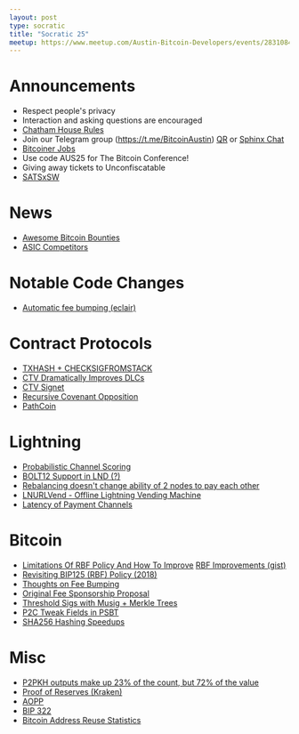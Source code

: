```yaml
---
layout: post
type: socratic
title: "Socratic 25"
meetup: https://www.meetup.com/Austin-Bitcoin-Developers/events/283108428/
---
```


# Announcements

- Respect people's privacy
- Interaction and asking questions are encouraged
- [Chatham House Rules](https://www.chathamhouse.org/about-us/chatham-house-rule)
- Join our Telegram group (https://t.me/BitcoinAustin) [QR](../assets/imgs/telegram-group.svg) or [Sphinx Chat](https://tribes.sphinx.chat/t/austintexasbitcoiners)
- [Bitcoiner Jobs](https://bitcoinerjobs.co/)
- Use code AUS25 for The Bitcoin Conference!
- Giving away tickets to Unconfiscatable
- [SATSxSW](https://satsxsw.com)

# News

- [Awesome Bitcoin Bounties](https://github.com/futurepaul/awesome-bitcoin-bounties)
- [ASIC Competitors](https://ogbtc.substack.com/p/february-2022)

# Notable Code Changes

- [Automatic fee bumping (eclair)](https://github.com/ACINQ/eclair/pull/2113)

# Contract Protocols

- [TXHASH + CHECKSIGFROMSTACK](https://lists.linuxfoundation.org/pipermail/bitcoin-dev/2022-January/019813.html)
- [CTV Dramatically Improves DLCs](https://lists.linuxfoundation.org/pipermail/bitcoin-dev/2022-January/019808.html)
- [CTV Signet](https://lists.linuxfoundation.org/pipermail/bitcoin-dev/2022-February/019925.html)
- [Recursive Covenant Opposition](https://lists.linuxfoundation.org/pipermail/bitcoin-dev/2022-February/019885.html)
- [PathCoin](https://gist.github.com/AdamISZ/b462838cbc8cc06aae0c15610502e4da)

# Lightning

- [Probabilistic Channel Scoring](https://github.com/lightningdevkit/rust-lightning/pull/1227)
- [BOLT12 Support in LND (?)](https://github.com/lightningnetwork/lnd/issues/5594#issuecomment-1042314431)
- [Rebalancing doesn't change ability of 2 nodes to pay each other](https://twitter.com/renepickhardt/status/1485999156439179273?s=20&t=z8AgVmdUBSr0iGuFRdyPbA)
- [LNURLVend - Offline Lightning Vending Machine](https://lists.linuxfoundation.org/pipermail/bitcoin-dev/2022-January/019761.html)
- [Latency of Payment Channels](https://twitter.com/renepickhardt/status/1494314742189543432?s=20&t=QqpESAiIacWaXgDD2Bsz3w)

# Bitcoin

- [Limitations Of RBF Policy And How To Improve](https://lists.linuxfoundation.org/pipermail/bitcoin-dev/2022-January/019817.html) [RBF Improvements (gist)](https://gist.github.com/glozow/25d9662c52453bd08b4b4b1d3783b9ff)
- [Revisiting BIP125 (RBF) Policy (2018)](https://lists.linuxfoundation.org/pipermail/bitcoin-dev/2018-February/015717.html)
- [Thoughts on Fee Bumping](https://lists.linuxfoundation.org/pipermail/bitcoin-dev/2022-February/019879.html)
- [Original Fee Sponsorship Proposal](https://gist.github.com/JeremyRubin/92a9fc4c6531817f66c2934282e71fdf)
- [Threshold Sigs with Musig + Merkle Trees](https://github.com/ElementsProject/scriptless-scripts/blob/master/md/thresh-metr.md)
- [P2C Tweak Fields in PSBT](https://lists.linuxfoundation.org/pipermail/bitcoin-dev/2022-January/019761.html)
- [SHA256 Hashing Speedups](https://twitter.com/pavolrusnak/status/1485586891944697857?s=20&t=7Z4dsh5_5QPm67XSa4oavw)

# Misc

- [P2PKH outputs make up 23% of the count, but 72% of the value](https://twitter.com/murchandamus/status/1493344130302414851)
- [Proof of Reserves (Kraken)](https://www.kraken.com/proof-of-reserves)
- [AOPP](https://lnmarkets.substack.com/p/41-aopp-bitcoin-options-and-much)
- [BIP 322](https://github.com/bitcoin/bitcoin/pull/24058)
- [Bitcoin Address Reuse Statistics](https://blog.bitmex.com/bitcoin-address-re-use-statistics/)
